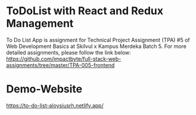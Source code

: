 # ToDoList with React and Redux Management
To Do List App is assignment for Technical Project Assignment (TPA) #5 of Web Development Basics at Skilvul x Kampus Merdeka Batch 5. For more detailed assignments, please follow the link below: https://github.com/impactbyte/full-stack-web-assignments/tree/master/TPA-005-frontend
# Demo-Website
https://to-do-list-aloysiusrh.netlify.app/
